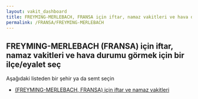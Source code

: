 ```yaml
---
layout: vakit_dashboard
title: FREYMING-MERLEBACH, FRANSA için iftar, namaz vakitleri ve hava durumu - ilçe/eyalet seç
permalink: /FRANSA/FREYMING-MERLEBACH
---
```


## FREYMING-MERLEBACH (FRANSA) için iftar, namaz vakitleri ve hava durumu  görmek için bir ilçe/eyalet seç

Aşağıdaki listeden bir şehir ya da semt seçin

* [ (FREYMING-MERLEBACH, FRANSA) için iftar ve namaz vakitleri](/FRANSA/FREYMING-MERLEBACH/)

<script type="text/javascript">
  var GLOBAL_COUNTRY = 'FRANSA';
  var GLOBAL_CITY = 'FREYMING-MERLEBACH';
  var GLOBAL_STATE = 'FREYMING-MERLEBACH';
</script>
